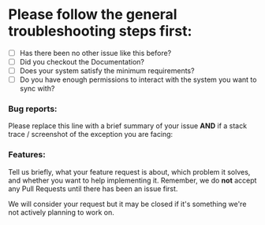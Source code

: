 # Please follow the general troubleshooting steps first:

- [ ] Has there been no other issue like this before?
- [ ] Did you checkout the Documentation?
- [ ] Does your system satisfy the minimum requirements?
- [ ] Do you have enough permissions to interact with the system you want to sync with?

<!-- You can erase any parts of this template not applicable to your Issue. -->

### Bug reports:

Please replace this line with a brief summary of your issue **AND** if a stack trace / screenshot of the exception you are facing:

### Features:

Tell us briefly, what your feature request is about, which problem it solves, and whether you want to help implementing it.
Remember, we do **not** accept any Pull Requests until there has been an issue first.

We will consider your request but it may be closed if it's something we're not actively planning to work on.

